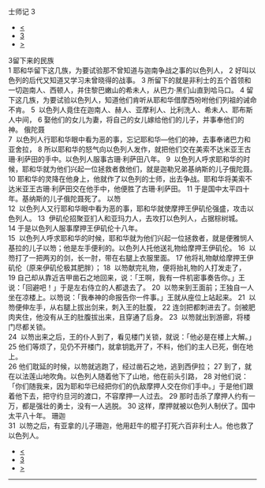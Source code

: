 ﻿





 士师记 3




* [<](bible/JDG02.md)
* [3](bible/JDG.md)
* [>](bible/JDG04.md)



 
3留下来的民族  
1 耶和华留下这几族，为要试验那不曾知道与迦南争战之事的以色列人， 
2 好叫以色列的后代又知道又学习未曾晓得的战事。 
3 所留下的就是非利士的五个首领和一切迦南人、西顿人，并住黎巴嫩山的希未人，从巴力·黑们山直到哈马口。 
4 留下这几族，为要试验以色列人，知道他们肯听从耶和华借摩西吩咐他们列祖的诫命不肯。 
5  以色列人竟住在迦南人、赫人、亚摩利人、比利洗人、希未人、耶布斯人中间， 
6 娶他们的女儿为妻，将自己的女儿嫁给他们的儿子，并事奉他们的神。 俄陀聂  
7  以色列人行耶和华眼中看为恶的事，忘记耶和华—他们的神，去事奉诸巴力和亚舍拉， 
8 所以耶和华的怒气向以色列人发作，就把他们交在美索不达米亚王古珊·利萨田的手中。以色列人服事古珊·利萨田八年。 
9  以色列人呼求耶和华的时候，耶和华就为他们兴起一位拯救者救他们，就是迦勒兄弟基纳斯的儿子俄陀聂。 
10 耶和华的灵降在他身上，他就作了以色列的士师，出去争战。耶和华将美索不达米亚王古珊·利萨田交在他手中，他便胜了古珊·利萨田。 
11 于是国中太平四十年。基纳斯的儿子俄陀聂死了。 以笏  
12  以色列人又行耶和华眼中看为恶的事，耶和华就使摩押王伊矶伦强盛，攻击以色列人。 
13  伊矶伦招聚亚扪人和亚玛力人，去攻打以色列人，占据棕树城。 
14 于是以色列人服事摩押王伊矶伦十八年。  
15  以色列人呼求耶和华的时候，耶和华就为他们兴起一位拯救者，就是便雅悯人基拉的儿子以笏；他是左手便利的。以色列人托他送礼物给摩押王伊矶伦。 
16  以笏打了一把两刃的剑，长一肘，带在右腿上衣服里面。 
17 他将礼物献给摩押王伊矶伦（原来伊矶伦极其肥胖）； 
18  以笏献完礼物，便将抬礼物的人打发走了， 
19 自己却从靠近吉甲凿石之地回来，说：「王啊，我有一件机密事奏告你。」王说：「回避吧！」于是左右侍立的人都退去了。 
20  以笏来到王面前；王独自一人坐在凉楼上。以笏说：「我奉神的命报告你一件事。」王就从座位上站起来。 
21  以笏便伸左手，从右腿上拔出剑来，刺入王的肚腹， 
22 连剑把都刺进去了。剑被肥肉夹住，他没有从王的肚腹拔出来，且穿通了后身。 
23  以笏就出到游廊，将楼门尽都关锁。  
24  以笏出来之后，王的仆人到了，看见楼门关锁，就说：「他必是在楼上大解。」 
25 他们等烦了，见仍不开楼门，就拿钥匙开了，不料，他们的主人已死，倒在地上。  
26 他们耽延的时候，以笏就逃跑了，经过凿石之地，逃到西伊拉； 
27 到了，就在以法莲山地吹角。以色列人随着他下了山地，他在前头引路， 
28 对他们说：「你们随我来，因为耶和华已经把你们的仇敌摩押人交在你们手中。」于是他们跟着他下去，把守约旦河的渡口，不容摩押一人过去。 
29 那时击杀了摩押人约有一万，都是强壮的勇士，没有一人逃脱。 
30 这样，摩押就被以色列人制伏了。国中太平八十年。 珊迦  
31  以笏之后，有亚拿的儿子珊迦，他用赶牛的棍子打死六百非利士人。他也救了以色列人。 
* [<](bible/JDG02.md)
* [3](bible/JDG.md)
* [>](bible/JDG04.md)





---









